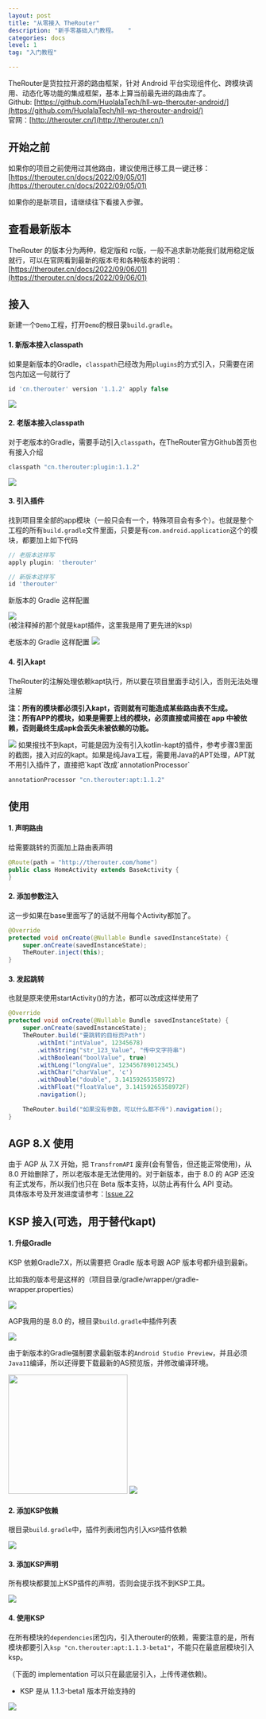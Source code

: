 ```yaml
---
layout: post
title: "从零接入 TheRouter"
description: "新手零基础入门教程。   "
categories: docs  
level: 1
tag: "入门教程" 

---
```


TheRouter是货拉拉开源的路由框架，针对 Android 平台实现组件化、跨模块调用、动态化等功能的集成框架，基本上算当前最先进的路由库了。   
Github: [https://github.com/HuolalaTech/hll-wp-therouter-android/](https://github.com/HuolalaTech/hll-wp-therouter-android/)   
官网：[http://therouter.cn/](http://therouter.cn/)  

  
## 开始之前

如果你的项目之前使用过其他路由，建议使用迁移工具一键迁移： [https://therouter.cn/docs/2022/09/05/01](https://therouter.cn/docs/2022/09/05/01)   

如果你的是新项目，请继续往下看接入步骤。


## 查看最新版本

TheRouter 的版本分为两种，稳定版和 rc版，一般不追求新功能我们就用稳定版就行，可以在官网看到最新的版本号和各种版本的说明：[https://therouter.cn/docs/2022/09/06/01](https://therouter.cn/docs/2022/09/06/01)  

## 接入

新建一个`Demo`工程，打开`Demo`的根目录`build.gradle`。

#### 1. 新版本接入classpath

如果是新版本的Gradle，`classpath`已经改为用`plugins`的方式引入，只需要在闭包内加这一句就行了

```groovy
id 'cn.therouter' version '1.1.2' apply false
```

<img src="https://p3-juejin.byteimg.com/tos-cn-i-k3u1fbpfcp/d9a373ad726141a1b77d548e99de3656~tplv-k3u1fbpfcp-zoom-1.image" class="blog-img">

#### 2. 老版本接入classpath

对于老版本的Gradle，需要手动引入`classpath`，在TheRouter官方Github首页也有接入介绍

```groovy
classpath "cn.therouter:plugin:1.1.2"
```

<img src="https://p3-juejin.byteimg.com/tos-cn-i-k3u1fbpfcp/9e17c86607e14d0888bf2ab30b34d3b1~tplv-k3u1fbpfcp-zoom-1.image" class="blog-img">
  


#### 3. 引入插件

找到项目里全部的app模块（一般只会有一个，特殊项目会有多个）。也就是整个工程的所有`build.gradle`文件里面，只要是有`com.android.application`这个的模块，都要加上如下代码

```groovy
// 老版本这样写
apply plugin: 'therouter'

// 新版本这样写
id 'therouter'
```

新版本的 Gradle 这样配置  

<img src="https://p3-juejin.byteimg.com/tos-cn-i-k3u1fbpfcp/5cefce8ad9c243a49bb5445128525b83~tplv-k3u1fbpfcp-zoom-1.image" class="blog-img"> <br>(被注释掉的那个就是kapt插件，这里我是用了更先进的ksp)

老版本的 Gradle 这样配置
<img src="https://p3-juejin.byteimg.com/tos-cn-i-k3u1fbpfcp/4a8bfb7c684a40268e3297285b4643e4~tplv-k3u1fbpfcp-zoom-1.image" class="blog-img">


#### 4. 引入kapt

TheRouter的注解处理依赖kapt执行，所以要在项目里面手动引入，否则无法处理注解

**注：所有的模块都必须引入kapt，否则就有可能造成某些路由表不生成。**  
**注：所有APP的模块，如果是需要上线的模块，必须直接或间接在 app 中被依赖，否则最终生成apk会丢失未被依赖的功能。**  

<img src="https://p3-juejin.byteimg.com/tos-cn-i-k3u1fbpfcp/ef8fb789721548b4bc7a11563ecc328b~tplv-k3u1fbpfcp-zoom-1.image" class="blog-img"> 
如果报找不到kapt，可能是因为没有引入kotlin-kapt的插件，参考步骤3里面的截图，接入对应的kapt。如果是纯Java工程，需要用Java的APT处理，APT就不用引入插件了，直接把`kapt`改成`annotationProcessor`

  


```groovy
annotationProcessor "cn.therouter:apt:1.1.2"
```

  


## 使用

#### 1. 声明路由

给需要跳转的页面加上路由表声明

```java
@Route(path = "http://therouter.com/home")
public class HomeActivity extends BaseActivity {
}
```

#### 2. 添加参数注入

这一步如果在base里面写了的话就不用每个Activity都加了。

```java
@Override
protected void onCreate(@Nullable Bundle savedInstanceState) {
    super.onCreate(savedInstanceState);
    TheRouter.inject(this);
}
```

#### 3. 发起跳转

也就是原来使用startActivity()的方法，都可以改成这样使用了

```java
@Override
protected void onCreate(@Nullable Bundle savedInstanceState) {
    super.onCreate(savedInstanceState);
    TheRouter.build("要跳转的目标页Path")
        .withInt("intValue", 12345678) 
        .withString("str_123_Value", "传中文字符串")
        .withBoolean("boolValue", true)
        .withLong("longValue", 123456789012345L)
        .withChar("charValue", 'c')
        .withDouble("double", 3.14159265358972)
        .withFloat("floatValue", 3.14159265358972F)
        .navigation();
        
    TheRouter.build("如果没有参数，可以什么都不传").navigation();
}
```

## AGP 8.X 使用

由于 AGP 从 7.X 开始，把 `TransfromAPI` 废弃(会有警告，但还能正常使用)，从 8.0 开始删除了，所以老版本是无法使用的。对于新版本，由于 8.0 的 AGP 还没有正式发布，所以我们也只在 Beta 版本支持，以防止再有什么 API 变动。  
具体版本号及开发进度请参考：[Issue 22](https://github.com/HuolalaTech/hll-wp-therouter-android/issues/22)  
  


## KSP 接入(可选，用于替代kapt)
  


#### 1. 升级Gradle

KSP 依赖Gradle7.X，所以需要把 Gradle 版本号跟 AGP 版本号都升级到最新。

比如我的版本号是这样的（项目目录/gradle/wrapper/gradle-wrapper.properties）

<img src="https://p3-juejin.byteimg.com/tos-cn-i-k3u1fbpfcp/4b2c1f6ee4224f188802867cbeefb678~tplv-k3u1fbpfcp-zoom-1.image" class="blog-img"> 

AGP我用的是 8.0 的，根目录`build.gradle`中插件列表

<img src="https://p3-juejin.byteimg.com/tos-cn-i-k3u1fbpfcp/0eb0dd4a28284fa39f5d05274e0feac0~tplv-k3u1fbpfcp-zoom-1.image" class="blog-img"> 

由于新版本的Gradle强制要求最新版本的`Android Studio Preview`，并且必须`Java11`编译，所以还得要下载最新的AS预览版，并修改编译环境。

<img src="https://p3-juejin.byteimg.com/tos-cn-i-k3u1fbpfcp/61553a1f06f845d5955fc41ff9d2f3c8~tplv-k3u1fbpfcp-zoom-1.image" class="blog-img" width=240> 

<img src="https://p3-juejin.byteimg.com/tos-cn-i-k3u1fbpfcp/321fe7b191de46cf812f4e5dae39228d~tplv-k3u1fbpfcp-zoom-1.image" class="blog-img"> 

  



#### 2. 添加KSP依赖

根目录`build.gradle`中，插件列表闭包内引入`KSP`插件依赖

<img src="https://p3-juejin.byteimg.com/tos-cn-i-k3u1fbpfcp/ded28ea022f54c94a1af76e01aa1ce92~tplv-k3u1fbpfcp-zoom-1.image" class="blog-img"> 

  


#### 3. 添加KSP声明

所有模块都要加上KSP插件的声明，否则会提示找不到KSP工具。

<img src="https://p3-juejin.byteimg.com/tos-cn-i-k3u1fbpfcp/163322b3d37b4f548e5229b3032438fe~tplv-k3u1fbpfcp-zoom-1.image" class="blog-img"> 

  


#### 4. 使用KSP

在所有模块的`dependencies`闭包内，引入therouter的依赖，需要注意的是，所有模块都要引入`ksp "cn.therouter:apt:1.1.3-beta1"`，不能只在最底层模块引入ksp。

（下面的 implementation 可以只在最底层引入，上传传递依赖)。

  


-   KSP 是从 1.1.3-beta1 版本开始支持的

<img src="https://p3-juejin.byteimg.com/tos-cn-i-k3u1fbpfcp/8c8b45d19046490da3cf2a1760805c01~tplv-k3u1fbpfcp-zoom-1.image" class="blog-img"> 